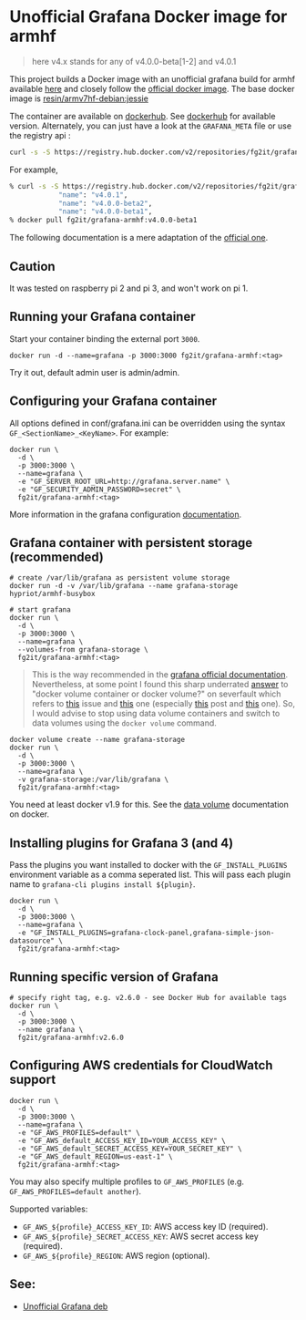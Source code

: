 # Unofficial Grafana Docker image for armhf

> here v4.x stands for any of v4.0.0-beta[1-2] and v4.0.1

This project builds a Docker image with an unofficial grafana
build for armhf available [here](https://github.com/fg2it/grafana-on-raspberry/releases/) and
closely follow the [official docker
image](https://github.com/grafana/grafana-docker). The base docker image is
[resin/armv7hf-debian:jessie](https://hub.docker.com/r/resin/armv7hf-debian/)

The container are available on [dockerhub](https://hub.docker.com/r/fg2it/grafana-armhf/).
See [dockerhub](https://hub.docker.com/r/fg2it/grafana-armhf/tags) for available
version. Alternately, you can just have a look at the `GRAFANA_META` file or use the registry api :
```bash
curl -s -S https://registry.hub.docker.com/v2/repositories/fg2it/grafana-armhf/tags/ | python -m json.tool | grep 'name.*v4'
```

For example,
```bash
% curl -s -S https://registry.hub.docker.com/v2/repositories/fg2it/grafana-armhf/tags/ | python -m json.tool | grep 'name.*v4'
            "name": "v4.0.1",
            "name": "v4.0.0-beta2",
            "name": "v4.0.0-beta1",
% docker pull fg2it/grafana-armhf:v4.0.0-beta1
```

The following documentation is a mere adaptation of the [official
one](https://github.com/grafana/grafana-docker/tree/7eed5279e62fb1ebb78bef11e45e015cd09f4f0e).

## Caution
It was tested on raspberry pi 2 and pi 3, and won't work on pi 1.

## Running your Grafana container

Start your container binding the external port `3000`.

```
docker run -d --name=grafana -p 3000:3000 fg2it/grafana-armhf:<tag>
```

Try it out, default admin user is admin/admin.

## Configuring your Grafana container

All options defined in conf/grafana.ini can be overridden using the syntax `GF_<SectionName>_<KeyName>`. For example:

```
docker run \
  -d \
  -p 3000:3000 \
  --name=grafana \
  -e "GF_SERVER_ROOT_URL=http://grafana.server.name" \
  -e "GF_SECURITY_ADMIN_PASSWORD=secret" \
  fg2it/grafana-armhf:<tag>
```

More information in the grafana configuration [documentation](http://docs.grafana.org/installation/configuration/).

## Grafana container with persistent storage (recommended)

```
# create /var/lib/grafana as persistent volume storage
docker run -d -v /var/lib/grafana --name grafana-storage hypriot/armhf-busybox

# start grafana
docker run \
  -d \
  -p 3000:3000 \
  --name=grafana \
  --volumes-from grafana-storage \
  fg2it/grafana-armhf:<tag>
```

> This is the way recommended in the [grafana official documentation](https://github.com/grafana/grafana-docker/tree/7eed5279e62fb1ebb78bef11e45e015cd09f4f0e#grafana-container-with-persistent-storage-recommended).
Nevertheless, at some point I found this sharp underrated
[answer](http://serverfault.com/a/760244) to "docker volume container or
docker volume?" on severfault which refers to
[this](https://github.com/docker/docker/issues/20465) issue
and [this](https://github.com/docker/docker/issues/17798) one (especially [this](https://github.com/docker/docker/issues/17798#issuecomment-154815207) post
and [this](https://github.com/docker/docker/issues/17798#issuecomment-154820406)
one). So, I would advise to stop using data volume containers and switch to data volumes using the `docker volume` command.
```
docker volume create --name grafana-storage
docker run \
  -d \
  -p 3000:3000 \
  --name=grafana \
  -v grafana-storage:/var/lib/grafana \
  fg2it/grafana-armhf:<tag>
```
You need at least docker v1.9 for this. See the [data volume](https://docs.docker.com/engine/tutorials/dockervolumes/#/data-volumes)
documentation on docker.

## Installing plugins for Grafana 3 (and 4)

Pass the plugins you want installed to docker with the `GF_INSTALL_PLUGINS` environment variable as a comma seperated list. This will pass each plugin name to `grafana-cli plugins install ${plugin}`.

```
docker run \
  -d \
  -p 3000:3000 \
  --name=grafana \
  -e "GF_INSTALL_PLUGINS=grafana-clock-panel,grafana-simple-json-datasource" \
  fg2it/grafana-armhf:<tag>
```

## Running specific version of Grafana

```
# specify right tag, e.g. v2.6.0 - see Docker Hub for available tags
docker run \
  -d \
  -p 3000:3000 \
  --name grafana \
  fg2it/grafana-armhf:v2.6.0
```

## Configuring AWS credentials for CloudWatch support

```
docker run \
  -d \
  -p 3000:3000 \
  --name=grafana \
  -e "GF_AWS_PROFILES=default" \
  -e "GF_AWS_default_ACCESS_KEY_ID=YOUR_ACCESS_KEY" \
  -e "GF_AWS_default_SECRET_ACCESS_KEY=YOUR_SECRET_KEY" \
  -e "GF_AWS_default_REGION=us-east-1" \
  fg2it/grafana-armhf:<tag>
```

You may also specify multiple profiles to `GF_AWS_PROFILES` (e.g.
`GF_AWS_PROFILES=default another`).

Supported variables:

- `GF_AWS_${profile}_ACCESS_KEY_ID`: AWS access key ID (required).
- `GF_AWS_${profile}_SECRET_ACCESS_KEY`: AWS secret access  key (required).
- `GF_AWS_${profile}_REGION`: AWS region (optional).


## See:
- [Unofficial Grafana deb](https://github.com/fg2it/grafana-on-raspberry/releases)
